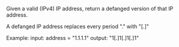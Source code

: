 Given a valid (IPv4) IP address, return a defanged version of that IP address.

A defanged IP address replaces every period "." with "[.]"

Example: input: address = "1.1.1.1" output: "1[.]1[.]1[.]1"
